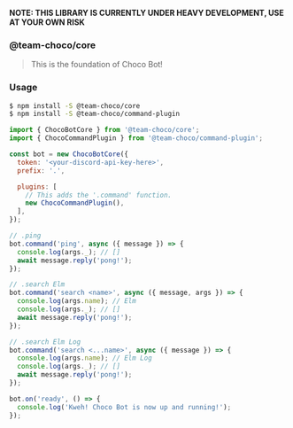 **NOTE: THIS LIBRARY IS CURRENTLY UNDER HEAVY DEVELOPMENT, USE AT YOUR OWN RISK**

### @team-choco/core

> This is the foundation of Choco Bot!

### Usage

```sh
$ npm install -S @team-choco/core
$ npm install -S @team-choco/command-plugin
```

```js
import { ChocoBotCore } from '@team-choco/core';
import { ChocoCommandPlugin } from '@team-choco/command-plugin';

const bot = new ChocoBotCore({
  token: '<your-discord-api-key-here>',
  prefix: '.',

  plugins: [
    // This adds the '.command' function.
    new ChocoCommandPlugin(),
  ],
});

// .ping
bot.command('ping', async ({ message }) => {
  console.log(args._); // []
  await message.reply('pong!');
});

// .search Elm
bot.command('search <name>', async ({ message, args }) => {
  console.log(args.name); // Elm
  console.log(args._); // []
  await message.reply('pong!');
});

// .search Elm Log
bot.command('search <...name>', async ({ message }) => {
  console.log(args.name); // Elm Log
  console.log(args._); // []
  await message.reply('pong!');
});

bot.on('ready', () => {
  console.log('Kweh! Choco Bot is now up and running!');
});
```
